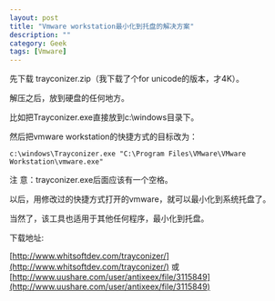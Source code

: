 ```yaml
---
layout: post
title: "Vmware workstation最小化到托盘的解决方案"
description: ""
category: Geek
tags: [Vmware]
---
```


先下载 trayconizer.zip（我下载了个for unicode的版本，才4K）。

解压之后，放到硬盘的任何地方。

比如把Trayconizer.exe直接放到c:\windows目录下。

然后把vmware workstation的快捷方式的目标改为：

	c:\windows\Trayconizer.exe "C:\Program Files\VMware\VMware Workstation\vmware.exe"

注 意：trayconizer.exe后面应该有一个空格。

以后，用修改过的快捷方式打开的vmware，就可以最小化到系统托盘了。

当然了，该工具也适用于其他任何程序，最小化到托盘。

下载地址:

[http://www.whitsoftdev.com/trayconizer/](http://www.whitsoftdev.com/trayconizer/)
或
[http://www.uushare.com/user/antixeex/file/3115849](http://www.uushare.com/user/antixeex/file/3115849)
